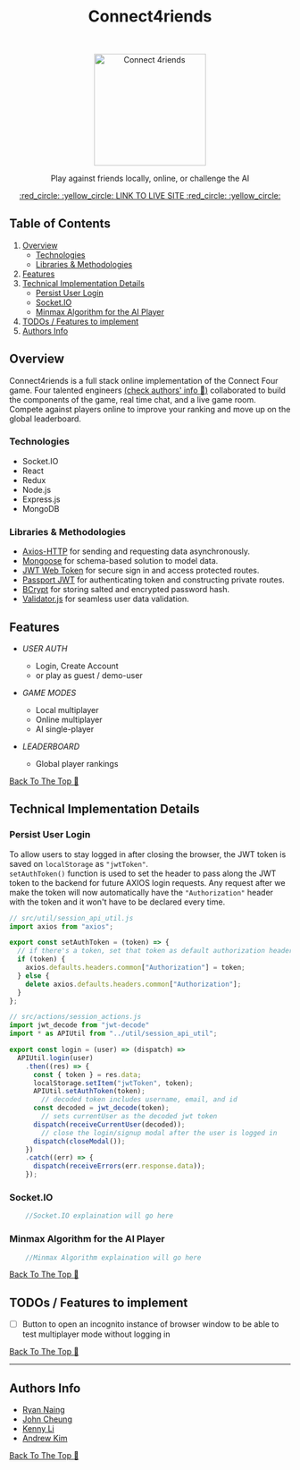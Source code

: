 <!-- markdownlint-disable-file MD033 -->

<h1 align="center"> Connect4riends </h1> <br>
<p align="center">
    <a href="https://connect4riends.herokuapp.com/">
        <img alt="Connect 4riends" title="Connect4riends" src="app/assets/images/logo.svg" width="200">
    </a>
</p>

<p align="center" > Play against friends locally, online, or challenge the AI </p>
<p align="center" > <a href="https://connect4riends.herokuapp.com/"> :red_circle: :yellow_circle: LINK TO LIVE SITE :red_circle: :yellow_circle: </a></p>

## Table of Contents

1. [Overview](#overview)
    - [Technologies](#technologies)
    - [Libraries & Methodologies](#libraries--methodologies)
2. [Features](#features)
3. [Technical Implementation Details](#technical-implementation-details)
    - [Persist User Login](#persist-user-login)
    - [Socket.IO](#socketio)
    - [Minmax Algorithm for the AI Player](#minmax-algorithm-for-the-ai-player)
4. [TODOs / Features to implement](#todos--features-to-implement)
5. [Authors Info](#authors-info)


## Overview

Connect4riends is a full stack online implementation of the Connect Four game. Four talented engineers [(check authors' info :arrow_down_small:)](#authors-info) collaborated to build the components of the game, real time chat, and a live game room. <br> 
Compete against players online to improve your ranking and move up on the global leaderboard.

### Technologies

- Socket.IO
- React
- Redux
- Node.js
- Express.js
- MongoDB

### Libraries & Methodologies

- [Axios-HTTP](https://github.com/axios/axios) for sending and requesting data asynchronously.
- [Mongoose](https://github.com/Automattic/mongoose) for schema-based solution to model data.
- [JWT Web Token](https://github.com/auth0/node-jsonwebtoken) for secure sign in and access protected routes.
- [Passport JWT](https://github.com/mikenicholson/passport-jwt) for authenticating token and constructing private routes.
- [BCrypt](https://github.com/dcodeIO/bcrypt.js) for storing salted and encrypted password hash.
- [Validator.js](https://github.com/validatorjs/validator.js) for seamless user data validation.

## Features

- *USER AUTH*
  - Login, Create Account
  - or play as guest / demo-user

- *GAME MODES*
  - Local multiplayer 
  - Online multiplayer
  - AI single-player

- *LEADERBOARD*
  - Global player rankings


[Back To The Top :arrow_up_small:](#table-of-contents)

## Technical Implementation Details

### Persist User Login

To allow users to stay logged in after closing the browser, the JWT token is saved on `localStorage` as `"jwtToken"`. <br>
`setAuthToken()` function is used to set the header to pass along the JWT token to the backend for future AXIOS login requests. 
Any request after we make the token will now automatically have the `"Authorization"` header with the token and it won't have to be declared every time.

```javascript
// src/util/session_api_util.js
import axios from "axios";

export const setAuthToken = (token) => {
  // if there's a token, set that token as default authorization header
  if (token) {
    axios.defaults.headers.common["Authorization"] = token;
  } else {
    delete axios.defaults.headers.common["Authorization"];
  }
};

// src/actions/session_actions.js
import jwt_decode from "jwt-decode"
import * as APIUtil from "../util/session_api_util";

export const login = (user) => (dispatch) =>
  APIUtil.login(user)
    .then((res) => {
      const { token } = res.data;
      localStorage.setItem("jwtToken", token);
      APIUtil.setAuthToken(token);
        // decoded token includes username, email, and id
      const decoded = jwt_decode(token);
        // sets currentUser as the decoded jwt token
      dispatch(receiveCurrentUser(decoded));
        // close the login/signup modal after the user is logged in
      dispatch(closeModal());
    })
    .catch((err) => {
      dispatch(receiveErrors(err.response.data));
    });
```

### Socket.IO

```javascript
    //Socket.IO explaination will go here
```

### Minmax Algorithm for the AI Player

```javascript
    //Minmax Algorithm explaination will go here
```

[Back To The Top :arrow_up_small:](#table-of-contents)


## TODOs / Features to implement

- [ ] Button to open an incognito instance of browser window to be able to test multiplayer mode without logging in

[Back To The Top :arrow_up_small:](#table-of-contents)

---

## Authors Info

-  [Ryan Naing](www.ryannaing.com)
-  [John Cheung]()
-  [Kenny Li]()
-  [Andrew Kim]()


[Back To The Top :arrow_up_small:](#table-of-contents)
